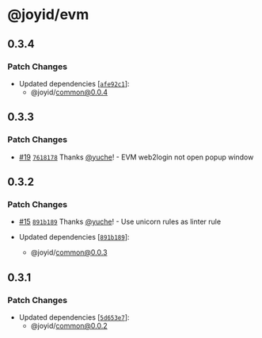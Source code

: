 # @joyid/evm

## 0.3.4

### Patch Changes

- Updated dependencies [[`afe92c1`](https://github.com/nervina-labs/joyid-sdk-js/commit/afe92c151155381097916ce93c3cfc058a319b04)]:
  - @joyid/common@0.0.4

## 0.3.3

### Patch Changes

- [#19](https://github.com/nervina-labs/joyid-sdk-js/pull/19) [`7618178`](https://github.com/nervina-labs/joyid-sdk-js/commit/76181780b920408c441bdf12b9f4351923914647) Thanks [@yuche](https://github.com/yuche)! - EVM web2login not open popup window

## 0.3.2

### Patch Changes

- [#15](https://github.com/nervina-labs/joyid-sdk-js/pull/15) [`891b189`](https://github.com/nervina-labs/joyid-sdk-js/commit/891b189bcb168513aab9f118dfd9fee6d4ac3a06) Thanks [@yuche](https://github.com/yuche)! - Use unicorn rules as linter rule

- Updated dependencies [[`891b189`](https://github.com/nervina-labs/joyid-sdk-js/commit/891b189bcb168513aab9f118dfd9fee6d4ac3a06)]:
  - @joyid/common@0.0.3

## 0.3.1

### Patch Changes

- Updated dependencies [[`5d653e7`](https://github.com/nervina-labs/joyid-sdk-js/commit/5d653e71b7d8d47edcf300d9acd8a9fb7c852c32)]:
  - @joyid/common@0.0.2
